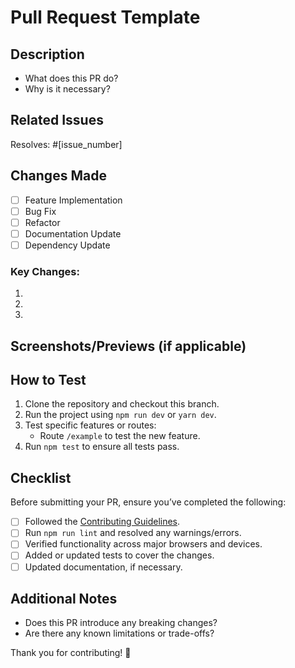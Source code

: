 # Pull Request Template

## Description

<!-- Provide a brief description of your changes and the problem they address. -->
- What does this PR do?
- Why is it necessary?

## Related Issues

<!-- List any related issues or tasks. Use "Fixes" or "Closes" to link resolved issues. -->
Resolves: #[issue_number]

## Changes Made

<!-- Describe the major changes in your PR. -->
- [ ] Feature Implementation
- [ ] Bug Fix
- [ ] Refactor
- [ ] Documentation Update
- [ ] Dependency Update

### Key Changes:
1. <!-- Add a bullet point summary of major changes. -->
2. 
3. 

## Screenshots/Previews (if applicable)

<!-- Add screenshots or screen recordings to demonstrate your changes visually. -->

## How to Test

<!-- Provide step-by-step instructions on how to test the changes. -->
1. Clone the repository and checkout this branch.
2. Run the project using `npm run dev` or `yarn dev`.
3. Test specific features or routes:
   - Route `/example` to test the new feature.
4. Run `npm test` to ensure all tests pass.

## Checklist

Before submitting your PR, ensure you’ve completed the following:

- [ ] Followed the [Contributing Guidelines](CONTRIBUTING.md).
- [ ] Run `npm run lint` and resolved any warnings/errors.
- [ ] Verified functionality across major browsers and devices.
- [ ] Added or updated tests to cover the changes.
- [ ] Updated documentation, if necessary.

## Additional Notes

<!-- Add any additional information or context relevant to the PR. -->
- Does this PR introduce any breaking changes?
- Are there any known limitations or trade-offs?

Thank you for contributing! 🚀
